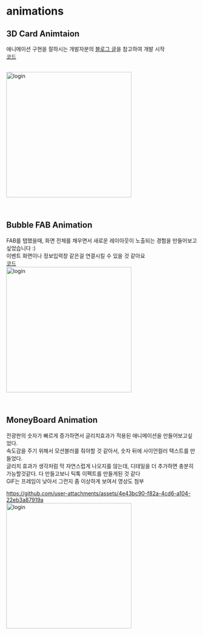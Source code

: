 # animations
## 3D Card Animtaion
애니메이션 구현을 잘하시는 개발자분의 [블로그 글](https://velog.io/@locked/Flutter-%EC%82%BC%EC%84%B1%ED%8E%98%EC%9D%B4%EC%9D%98-Card-Interaction-%EA%B5%AC%ED%98%84)을 참고하여 개발 시작<br>
[코드](https://github.com/KoreanTuna/Flutter-Animations/blob/main/lib/animations/card_3d.dart)<br><br>

<img width="330" alt="login" src="https://github.com/user-attachments/assets/47b409b4-893d-4dbe-a922-595f4d4162e1" /><br>


<br>

## Bubble FAB Animation
FAB를 탭했을때, 화면 전체를 채우면서 새로운 레이아웃이 노출되는 경험을 만들어보고 싶었습니다 :)<br>
이벤트 화면이나 정보입력창 같은걸 연결시킬 수 있을 것 같아요<br>
[코드](https://github.com/KoreanTuna/Flutter-Animations/blob/main/lib/animations/bubble_fab.dart)<br>
<img width="330" alt="login" src="https://github.com/user-attachments/assets/e1d67934-53a1-412b-90a8-a7b089ee75cd" /><br>


<br>

## MoneyBoard Animation
전광판의 숫자가 빠르게 증가하면서 글리치효과가 적용된 애니메이션을 만들어보고싶었다.<br>
속도감을 주기 위해서 모션블러를 줘야할 것 같아서, 숫자 뒤에 사이언컬러 텍스트를 만들었다.<br>
글리치 효과가 생각처럼 막 자연스럽게 나오지를 않는데, 디테일을 더 추가하면 충분히 가능할것같다. 다 만들고보니 틱톡 이펙트를 만들게된 것 같다<br>
GIF는 프레임이 낮아서 그런지 좀 이상하게 보여서 영상도 첨부<br>


https://github.com/user-attachments/assets/4e43bc90-f82a-4cd6-a104-22eb3a87919a <br>
<img width="330" alt="login" src="https://github.com/user-attachments/assets/fedee170-aabe-4aee-a227-cf1b9a45b928" /><br>
